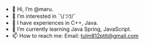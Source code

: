 - 👋 Hi, I’m @maru.
- 👀 I’m interested in ¯\\_(ツ)_/¯ 
- 🍊 I have experiences in C++, Java.
- 🌱 I’m currently learning Java Spring, JavaScript.
- 📫 How to reach me: 
  Email: tulm812ptit@gmail.com
<!---
k9-maru/k9-maru is a ✨ special ✨ repository because its `README.md` (this file) appears on your GitHub profile.
You can click the Preview link to take a look at your changes.
--->
